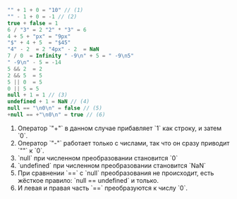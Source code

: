 

```js
"" + 1 + 0 = "10" // (1)
"" - 1 + 0 = -1 // (2)
true + false = 1
6 / "3" = 2 "2" * "3" = 6
4 + 5 + "px" = "9px"
"$" + 4 + 5  = "$45"
"4" - 2  = 2 "4px" - 2  = NaN
7 / 0  = Infinity " -9\n" + 5 = " -9\n5"
" -9\n" - 5 = -14
5 && 2  = 2
2 && 5  = 5
5 || 0  = 5
0 || 5 = 5
null + 1 = 1 // (3)
undefined + 1 = NaN // (4)
null == "\n0\n" = false // (5)
+null == +"\n0\n" = true // (6)
```

<ol>
<li>Оператор `"+"` в данном случае прибавляет `1` как строку, и затем `0`.</li>
<li>Оператор `"-"` работает только с числами, так что он сразу приводит `""` к `0`.</li>
<li>`null` при численном преобразовании становится `0`</li>
<li>`undefined` при численном преобразовании становится `NaN`</li>
<li>При сравнении `==` с `null` преобразования не происходит, есть жёсткое правило: `null == undefined` и только.</li>
<li>И левая и правая часть `==` преобразуются к числу `0`.</li>
</ol>
